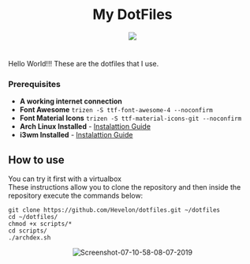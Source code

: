 # <h1 align="center">My DotFiles</h1>


<p align="center">
<img align="center" src="https://twilio-cms-prod.s3.amazonaws.com/images/7iwai15WuuZ-1YLS6UzvVdC4vtbpjLMIoG8kABoHmrNLML.width-808.png">
</p>
 
# <p>
Hello World!!! These are the dotfiles that I use.
</p>

### Prerequisites

* **A working internet connection**
* **Font Awesome**
```trizen -S ttf-font-awesome-4 --noconfirm ```
* **Font Material Icons**
```trizen -S ttf-material-icons-git --noconfirm```
* **Arch Linux Installed** - [Instalattion Guide](https://wiki.archlinux.org/index.php/Installation_guide)
* **i3wm Installed** - [Instalattion Guide](https://wiki.archlinux.org/index.php/I3)

## How to use

You can try it first with a virtualbox<br>
These instructions allow you to clone the repository and then inside the repository execute the commands below:

```
git clone https://github.com/Hevelon/dotfiles.git ~/dotfiles
cd ~/dotfiles/
chmod +x scripts/*
cd scripts/
./archdex.sh

```
<p align="center">
<img src="/background/Screenshot.png" alt="Screenshot-07-10-58-08-07-2019"/>
</p>
